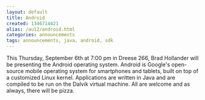 ```yaml
---
layout: default
title: Android
created: 1346714421
alias: /au12/android.html
categories: announcements
tags: announcements, java, android, sdk
---
```

This Thursday, September 6th at 7:00 pm in Dreese 266, Brad Hollander will be presenting the Android operating system. Android is Google's open-source mobile operating system for smartphones and tablets, built on top of a customized Linux kernel. Applications are written in Java and are compiled to be run on the Dalvik virtual machine. All are welcome and as always, there will be pizza.
